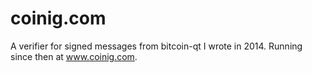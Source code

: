 # coinig.com
A verifier for signed messages from bitcoin-qt I wrote in 2014. Running since then at www.coinig.com.

